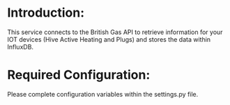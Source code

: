 
# Introduction:
This service connects to the British Gas API to retrieve information for your IOT devices (Hive Active Heating and Plugs) and stores the data within InfluxDB.

# Required Configuration:
Please complete configuration variables within the settings.py file.
